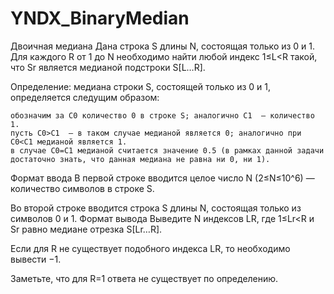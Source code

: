 # YNDX_BinaryMedian
Двоичная медиана
 Дана строка S длины N, состоящая только из 0 и 1. Для каждого R от 1 до N необходимо найти любой индекс 1≤L<R такой, что Sr является медианой подстроки S[L…R].

Определение: медиана строки S, состоящей только из 0 и 1, определяется следущим образом:

    обозначим за C0 количество 0 в строке S; аналогично C1  — количество 1.
    пусть C0>C1  — в таком случае медианой является 0; аналогично при C0<C1 медианой является 1.
    в случае C0=C1 медианой считается значение 0.5 (в рамках данной задачи достаточно знать, что данная медиана не равна ни 0, ни 1).

Формат ввода
В первой строке вводится целое число N (2≤N≤10^6)  — количество символов в строке S.

Во второй строке вводится строка S длины N, состоящая только из символов 0 и 1.
Формат вывода
Выведите N индексов LR, где 1≤Lr<R и Sr равно медиане отрезка S[Lr…R].

Если для R не существует подобного индекса LR, то необходимо вывести −1.

Заметьте, что для R=1 ответа не существует по определению. 
